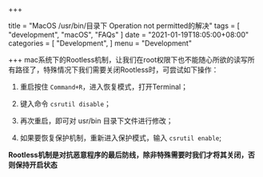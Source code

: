 +++

title = "MacOS /usr/bin/目录下 Operation not permitted的解决"
tags = [
    "development",
    "macOS",
    "FAQs"
]
date = "2021-01-19T18:05:00+08:00"
categories = [
    "Development",
]
menu = "Development"

+++
mac系统下的Rootless机制，让我们在root权限下也不能随心所欲的读写所有路径了，特殊情况下我们需要关闭Rootless时，可尝试如下操作：
1. 重启按住 `Command+R`，进入恢复模式，打开Terminal；

2. 键入命令 `csrutil disable`；

3. 再次重启，即可对 usr/bin 目录下文件进行修改；

4. 如果要恢复保护机制，重新进入保护模式，输入 `csrutil enable`;

  **Rootless机制是对抗恶意程序的最后防线，除非特殊需要时我们才将其关闭，否则保持开启状态**

<!--more-->